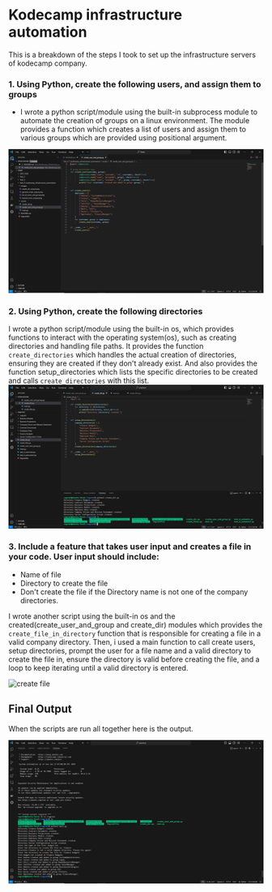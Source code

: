 # Kodecamp infrastructure automation

This is a breakdown of the steps I took to set up the infrastructure servers of kodecamp company.

### 1. Using Python, create the following users, and assign them to groups

- I wrote a python script/module using the built-in  subprocess module to automate the creation of groups on a linux environment. The module provides a function which creates a list of users and assign them to various groups which are provided using positional argument. 

![create user and group](images/user_and_group.png)

### 2. Using Python, create the following directories

I wrote a python script/module using the built-in os, which provides functions to interact with the operating system(os), such as creating directories and handling file paths. It provides the function `create_directories` which handles the actual creation of directories, ensuring they are created if they don't already exist.
And also provides the function setup_directories which lists the specific directories to be created and calls `create_directories` with this list.
![create directories](images/create_dir_output.png)

### 3. Include a feature that takes user input and creates a file in your code. User input should include: 
- Name of file
- Directory to create the file
- Don't create the file if the Directory name is not one of the company directories.

I wrote another script using the built-in os and the created(create_user_and_group and create_dir) modules which provides the `create_file_in_directory` function that is responsible for creating a file in a valid company directory. Then, i used a main function to call create users, setup directories, prompt the user for a file name and a valid directory to create the file in, ensure the directory is valid before creating the file, and a loop to keep iterating until a valid directory is entered.

![create file](images/file.png)

## Final Output
When the scripts are run all together here is the output.

![final output](images/final_script_output.png)